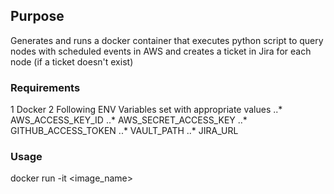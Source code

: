 Purpose
------
Generates and runs a docker container that executes python script to query nodes with scheduled events in AWS and creates a ticket in Jira for each node (if a ticket doesn't exist)

### Requirements
1 Docker
2 Following ENV Variables set with appropriate values
..* AWS_ACCESS_KEY_ID
..* AWS_SECRET_ACCESS_KEY
..* GITHUB_ACCESS_TOKEN
..* VAULT_PATH
..* JIRA_URL

### Usage
docker run -it <image_name>
